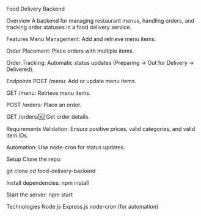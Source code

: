 Food Delivery Backend 

Overview
A backend for managing restaurant menus, handling orders, and tracking order statuses in a food delivery service.

Features
Menu Management: Add and retrieve menu items.

Order Placement: Place orders with multiple items.

Order Tracking: Automatic status updates (Preparing → Out for Delivery → Delivered).

Endpoints
POST /menu: Add or update menu items.

GET /menu: Retrieve menu items.

POST /orders: Place an order.

GET /orders/:id: Get order details.

Requirements
Validation: Ensure positive prices, valid categories, and valid item IDs.

Automation: Use node-cron for status updates.

Setup
Clone the repo:

git clone <repo-url>
cd food-delivery-backend

Install dependencies:
npm install

Start the server:
npm start

Technologies
Node.js
Express.js
node-cron (for automation)
